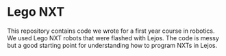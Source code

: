 Lego NXT
=========


This repository contains code we wrote for a first year course in
robotics. We used Lego NXT robots that were flashed with Lejos. The
code is messy but a good starting point for understanding how to
program NXTs in Lejos.
